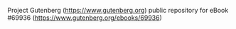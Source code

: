 Project Gutenberg (https://www.gutenberg.org) public repository for
eBook #69936 (https://www.gutenberg.org/ebooks/69936)
